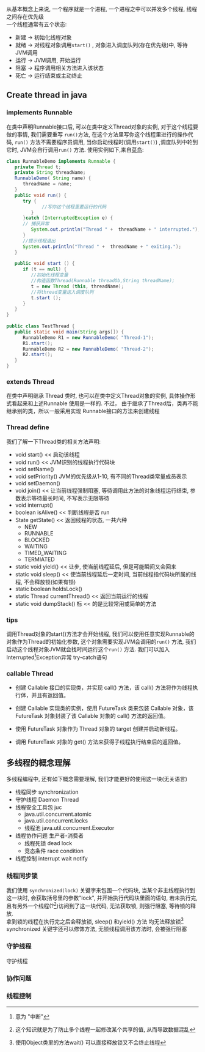 从基本概念上来说, 一个程序就是一个进程, 一个进程之中可以并发多个线程, 线程之间存在优先级  
一个线程通常有五个状态:
- 新建   -> 初始化线程对象  
- 就绪   -> 对线程对象调用`start()` , 对象进入调度队列(存在优先级)中, 等待JVM调用  
- 运行   -> JVM调用, 开始运行  
- 阻塞   -> 程序调用相关方法进入该状态  
- 死亡   -> 运行结束或主动终止  

## Create thread in java

### implements Runnable
在类中声明Runnable接口后, 可以在类中定义Thread对象的实例, 对于这个线程要做的事情, 我们需要重写 `run()`方法, 在这个方法里写你这个线程里进行的操作代码, `run()` 方法不需要程序员调用, 当你启动线程时(调用`start()`) ,调度队列中轮到它时, JVM会自行调用`run()` 方法.  使用实例如下,来自[菜鸟](https://www.runoob.com/java/java-multithreading.html):
```java
class RunnableDemo implements Runnable {
   private Thread t;
   private String threadName;
   RunnableDemo( String name) {
      threadName = name;
   }   
   public void run() {
      try {
	         //写你这个线程里要运行的代码
         }
      }catch (InterruptedException e) {
      // 捕获异常
         System.out.println("Thread " +  threadName + " interrupted.");
      }
      //提示线程退出
      System.out.println("Thread " +  threadName + " exiting.");
   }
   
   public void start () {
      if (t == null) {
	     //初始化线程变量
	     //构造函数Thread(Runnable threadOb,String threadName);
         t = new Thread (this, threadName);
         //将thread变量送入调度队列
         t.start ();
      }
   }
}
 
public class TestThread {
   public static void main(String args[]) {
      RunnableDemo R1 = new RunnableDemo( "Thread-1");
      R1.start();
      RunnableDemo R2 = new RunnableDemo( "Thread-2");
      R2.start();
   }   
}
```

### extends Thread
在类中声明继承 Thread 类时, 也可以在类中定义Thread对象的实例, 具体操作形式看起来和上述Runnable 使用是一样的.  不过， 由于继承了Thread后，类再不能继承别的类，所以一般采用实现
Runnable接口的方法来创建线程  

### Thread define
我们了解一下Thread类的相关方法声明:
- void start() <<  启动该线程
- void run()   << JVM识别的线程执行代码块
- void setName()
- void setPriority() JVM的优先级从1-10, 有不同的Thread类常量成员表示 
- void setDaemon()
- void join()   << 让当前线程强制阻塞, 等待调用此方法的对象线程运行结束, 参数表示等待最长时间, 不写表示无限等待
- void interrupt()
- boolean isAlive()  << 判断线程是否 run
- State getState() << 返回线程的状态, 一共六种
	- NEW
	- RUNNABLE
	- BLOCKED
	- WAITING
	- TIMED_WAITING
	- TERMIATED 
- static void yield()  << 让步, 使当前线程延后, 但是可能瞬间又会回来
- static void sleep()  << 使当前线程延后一定时间, 当前线程指代码块所属的线程, 不会释放锁(如果有锁)
- static boolean holdsLock()
- static Thread currentThread()  << 返回当前运行的线程
- static void dumpStack()
标 << 的是比较常用或简单的方法

### tips
调用Thread对象的start()方法才会开始线程, 我们可以使用任意实现Runnable的对象作为Thread的初始化参数, 这个对象需要实现JVM会调用的`run()` 方法, 我们启动这个线程对象JVM就会找时间运行这个`run()` 方法. 我们可以加入Interrupted[^1]Exception异常 try-catch语句  


### callable Thread
- 创建 Callable 接口的实现类，并实现 call() 方法，该 call() 方法将作为线程执行体，并且有返回值。
    
- 创建 Callable 实现类的实例，使用 FutureTask 类来包装 Callable 对象，该 FutureTask 对象封装了该 Callable 对象的 call() 方法的返回值。
    
- 使用 FutureTask 对象作为 Thread 对象的 target 创建并启动新线程。
    
- 调用 FutureTask 对象的 get() 方法来获得子线程执行结束后的返回值。


## 多线程的概念理解

多线程编程中, 还有如下概念需要理解, 我们才能更好的使用这一块(无关语言)  
- 线程同步  synchronization
- 守护线程 Daemon Thread
- 线程安全工具包 juc  
	- java.util.concurrent.atomic
	- java.util.concurrent.locks
	- 线程池 java.util.concurrent.Executor
- 线程协作问题 生产者-消费者
	- 线程死锁 dead lock
	- 竞态条件 race condition
- 线程控制 interrupt wait notify

### 线程同步锁
我们使用 `synchronized(lock)` 关键字来包围一个代码块, 当某个非主线程执行到这一块时, 会获取括号里的参数"lock", 并开始执行代码块里面的语句, 若未执行完, 且有另外一个线程(?[^2])访问到了这一块代码, 无法获取锁, 则强行阻塞, 等待锁的释放.  
拿到锁的线程在执行完之后会释放锁, sleep() 和yield() 方法 均无法释放锁[^3]  
synchronized 关键字还可以修饰方法, 无锁线程调用该方法时, 会被强行阻塞   

### 守护线程
守护线程

### 协作问题

### 线程控制



[^1]: 意为 "中断"  
[^2]: 这个知识就是为了防止多个线程一起修改某个共享的值, 从而导致数据混乱  
[^3]: 使用Object类里的方法wait() 可以直接释放锁又不会终止线程  